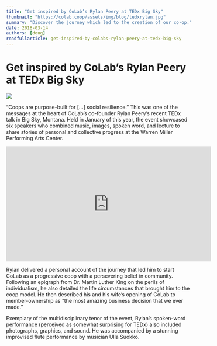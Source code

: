 ```yaml
---
title: "Get inspired by CoLab’s Rylan Peery at TEDx Big Sky"
thumbnail: "https://colab.coop/assets/img/blog/tedxrylan.jpg"
summary: "Discover the journey which led to the creation of our co-op."
date: 2018-03-14
authors: [doug]
readfullarticle: get-inspired-by-colabs-rylan-peery-at-tedx-big-sky
---
```


# Get inspired by CoLab’s Rylan Peery at TEDx Big Sky

<img src="/assets/img/blog/tedxrylan.jpg" class="center-element">


“Coops are purpose-built for [...] social resilience.” This was one of the messages at the heart of CoLab’s co-founder Rylan Peery’s recent TEDx talk in Big Sky, Montana. Held in January of this year, the event showcased six speakers who combined music, images, spoken word, and lecture to share stories of personal and collective progress at the Warren Miller Performing Arts Center. 

<center><iframe width="560" height="315" src="https://www.youtube.com/embed/iVrpr8WTC4g?rel=0" frameborder="0" allow="autoplay; encrypted-media" allowfullscreen></iframe></center>


Rylan delivered a personal account of the journey that led him to start CoLab as a progressive coop with a persevering belief in community. Following an epigraph from Dr. Martin Luther King on the perils of individualism, he also detailed the life circumstances that brought him to the coop model. He then described his and his wife’s opening of CoLab to member-ownership as “the most amazing business decision that we ever made.” 

Exemplary of the multidisciplinary tenor of the event, Rylan’s spoken-word performance (perceived as somewhat [surprising](http://www.explorebigsky.com/a-positively-uplifting-evening-at-wmpac/24086) for TEDx) also included photographs, graphics, and sound. He was accompanied by a stunning improvised flute performance by musician Ulla Suokko. 


